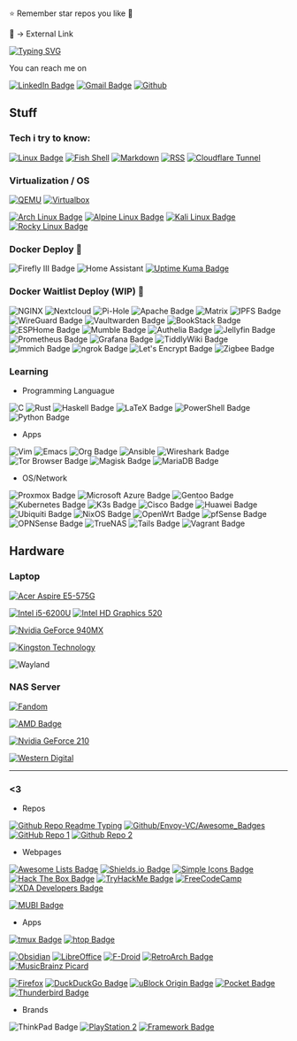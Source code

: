 ⭐ Remember star repos you like 💌

🔗 -> External Link 

[![Typing SVG](https://readme-typing-svg.demolab.com?font=JetBrains+Mono&weight=300&size=16&duration=4600&pause=1200&color=15C9F7C8&vCenter=true&width=460&height=35&lines=Hi+There+%F0%9F%91%8B%2C+I+am+Deathgabox+%5E%5E;2+Years+with+Arch%F0%9F%90%A7+as+Daily+Driver;%F0%9F%8C%B1+Trying+to+switch+Systemd+to+S6;Feel+free+to+look+around)](https://git.io/typing-svg)

You can reach me on

[![LinkedIn Badge](https://img.shields.io/badge/🔗_Linked[In]-e6e6e6?logo=linkedin&logoColor=0575B0&style=for-the-badge)](https://www.linkedin.com/in/gabriel-zu%C3%B1iga-montecinos-299539252/)
[![Gmail Badge](https://img.shields.io/badge/🔗_mailto:zunigagabriel3[at]gmail[dot]com-B51D39?logo=gmail&logoColor=FABE0F&labelColor=38A454&style=for-the-badge)](mailto:zunigagabriel3@gmail.com)
[![Github](https://img.shields.io/badge/🔗My_GitHub_Profile-100000?style=for-the-badge&logo=github&logoColor=white)](https://www.github.com/DeathGabox)

## Stuff

### Tech i try to know:

[![Linux Badge](https://img.shields.io/badge/Linux-F5BB16?logo=linux&logoColor=000&style=for-the-badge)](https://www.kernel.org/)
[![Fish Shell](https://img.shields.io/badge/🔗_Fish_Shell-52AC4C?logo=zsh&logoColor=fff&style=for-the-badge)](https://fishshell.com/)
[![Markdown](https://img.shields.io/badge/Markdown-000000?style=for-the-badge&logo=markdown&logoColor=white)](https://www.markdownguide.org)
[![RSS](https://img.shields.io/badge/RSS-FFA500?style=for-the-badge&logo=rss&logoColor=white)](https://www.rssboard.org/rss-specification)
[![Cloudflare Tunnel](https://img.shields.io/badge/Cloudflare_Tunnel-F38020?style=for-the-badge&logo=Cloudflare&logoColor=white)](https://www.cloudflare.com/products/tunnel/)

### Virtualization / OS
[![QEMU](https://img.shields.io/badge/QEMU-F36201?logo=qemu&logoColor=010101&style=for-the-badge)](https://www.qemu.org/) [![Virtualbox](https://img.shields.io/badge/VirtualBox-183A61?logo=virtualbox&logoColor=white&style=for-the-badge)](https://www.virtualbox.org/)

[![Arch Linux Badge](https://img.shields.io/badge/Arch%20Linux-1793D1?logo=archlinux&logoColor=fff&style=for-the-badge)](https://archlinux.org/)
[![Alpine Linux Badge](https://img.shields.io/badge/Alpine%20Linux-0D597F?logo=alpinelinux&logoColor=fff&style=for-the-badge)](https://www.alpinelinux.org/)
[![Kali Linux Badge](https://img.shields.io/badge/Kali%20Linux-557C94?logo=kalilinux&logoColor=fff&style=for-the-badge)](https://www.kali.org/)
[![Rocky Linux Badge](https://img.shields.io/badge/Rocky%20Linux-10B981?logo=rockylinux&logoColor=fff&style=for-the-badge)](https://rockylinux.org/)

### Docker Deploy 🐳

![Firefly III Badge](https://img.shields.io/badge/Firefly%20III-CD5029?logo=fireflyiii&logoColor=fff&style=for-the-badge)
![Home Assistant](https://img.shields.io/badge/home%20assistant-%2341BDF5.svg?style=for-the-badge&logo=home-assistant&logoColor=white)
[![Uptime Kuma Badge](https://img.shields.io/badge/🔗_Uptime%20Kuma-5CDD8B?logo=uptimekuma&logoColor=000&style=for-the-badge)](https://kuma.deathgabox.work/status/kuma)

### Docker Waitlist Deploy (WIP) 🐳

![NGINX](https://img.shields.io/badge/NGINX-009639?logo=nginx&logoColor=fff&style=for-the-badge)
![Nextcloud](https://img.shields.io/badge/Nextcloud-0082C9?style=for-the-badge&logo=Nextcloud&logoColor=white)
![Pi-Hole](https://img.shields.io/badge/pihole-%2396060C.svg?style=for-the-badge&logo=pi-hole&logoColor=white)
![Apache Badge](https://img.shields.io/badge/Apache-D22128?logo=apache&logoColor=fff&style=for-the-badge)
![Matrix](https://img.shields.io/badge/matrix-000000?style=for-the-badge&logo=Matrix&logoColor=white)
![IPFS Badge](https://img.shields.io/badge/IPFS-65C2CB?logo=ipfs&logoColor=fff&style=for-the-badge)
![WireGuard Badge](https://img.shields.io/badge/WireGuard-88171A?logo=wireguard&logoColor=fff&style=for-the-badge)
![Vaultwarden Badge](https://img.shields.io/badge/Vaultwarden-000?logo=vaultwarden&logoColor=fff&style=for-the-badge)
![BookStack Badge](https://img.shields.io/badge/BookStack-0288D1?logo=bookstack&logoColor=fff&style=for-the-badge)
![ESPHome Badge](https://img.shields.io/badge/ESPHome-000?logo=esphome&logoColor=fff&style=for-the-badge)
![Mumble Badge](https://img.shields.io/badge/Mumble-000?logo=mumble&logoColor=fff&style=for-the-badge)
![Authelia Badge](https://img.shields.io/badge/Authelia-113155?logo=authelia&logoColor=fff&style=for-the-badge)
![Jellyfin Badge](https://img.shields.io/badge/Jellyfin-00A4DC?logo=jellyfin&logoColor=fff&style=for-the-badge)
![Prometheus Badge](https://img.shields.io/badge/Prometheus-E6522C?logo=prometheus&logoColor=fff&style=for-the-badge)
![Grafana Badge](https://img.shields.io/badge/Grafana-F46800?logo=grafana&logoColor=fff&style=for-the-badge)
![TiddlyWiki Badge](https://img.shields.io/badge/TiddlyWiki-111?logo=tiddlywiki&logoColor=fff&style=for-the-badge)
![Immich Badge](https://img.shields.io/badge/Immich-4250AF?logo=immich&logoColor=fff&style=for-the-badge)
![ngrok Badge](https://img.shields.io/badge/ngrok-1F1E37?logo=ngrok&logoColor=fff&style=for-the-badge)
![Let's Encrypt Badge](https://img.shields.io/badge/Let's%20Encrypt-003A70?logo=letsencrypt&logoColor=fff&style=for-the-badge)
![Zigbee Badge](https://img.shields.io/badge/Zigbee-EB0443?logo=zigbee&logoColor=fff&style=for-the-badge)

### Learning

- Programming Languague

![C](https://img.shields.io/badge/C-00599C?style=for-the-badge&logo=c&logoColor=white)
![Rust](https://img.shields.io/badge/Rust-000000?style=for-the-badge&logo=rust&logoColor=white)
![Haskell Badge](https://img.shields.io/badge/Haskell-5D4F85?logo=haskell&logoColor=fff&style=for-the-badge)
![LaTeX Badge](https://img.shields.io/badge/LaTeX-008080?logo=latex&logoColor=fff&style=for-the-badge)
![PowerShell Badge](https://img.shields.io/badge/PowerShell-5391FE?logo=powershell&logoColor=fff&style=for-the-badge)
![Python Badge](https://img.shields.io/badge/Python-3776AB?logo=python&logoColor=fff&style=for-the-badge)

- Apps

![Vim](https://img.shields.io/badge/VIM-%2311AB00.svg?&style=for-the-badge&logo=vim&logoColor=white)
![Emacs](https://img.shields.io/badge/Emacs-%237F5AB6.svg?&style=for-the-badge&logo=gnu-emacs&logoColor=white) ![Org Badge](https://img.shields.io/badge/Org-7A9?logo=org&logoColor=fff&style=for-the-badge)
![Ansible](https://img.shields.io/badge/ansible-%231A1918.svg?style=for-the-badge&logo=ansible&logoColor=white)
![Wireshark Badge](https://img.shields.io/badge/Wireshark-1679A7?logo=wireshark&logoColor=fff&style=for-the-badge)
![Tor Browser Badge](https://img.shields.io/badge/Tor%20Browser-7D4698?logo=torbrowser&logoColor=fff&style=for-the-badge)
![Magisk Badge](https://img.shields.io/badge/Magisk-00AF9C?logo=magisk&logoColor=fff&style=for-the-badge)
![MariaDB Badge](https://img.shields.io/badge/MariaDB-003545?logo=mariadb&logoColor=fff&style=for-the-badge)

- OS/Network

![Proxmox Badge](https://img.shields.io/badge/Proxmox-E57000?logo=proxmox&logoColor=fff&style=for-the-badge)
![Microsoft Azure Badge](https://img.shields.io/badge/Microsoft%20Azure-0078D4?logo=microsoftazure&logoColor=fff&style=for-the-badge)
![Gentoo Badge](https://img.shields.io/badge/Gentoo-54487A?logo=gentoo&logoColor=fff&style=for-the-badge)
![Kubernetes Badge](https://img.shields.io/badge/Kubernetes-326CE5?logo=kubernetes&logoColor=fff&style=for-the-badge)
![K3s Badge](https://img.shields.io/badge/K3s-FFC61C?logo=k3s&logoColor=000&style=for-the-badge)
![Cisco Badge](https://img.shields.io/badge/Cisco_Network-1BA0D7?logo=cisco&logoColor=fff&style=for-the-badge)
![Huawei Badge](https://img.shields.io/badge/Huawei_Network-F00?logo=huawei&logoColor=fff&style=for-the-badge)
![Ubiquiti Badge](https://img.shields.io/badge/Ubiquiti-0559C9?logo=ubiquiti&logoColor=fff&style=for-the-badge)
![NixOS Badge](https://img.shields.io/badge/NixOS-5277C3?logo=nixos&logoColor=fff&style=for-the-badge)
![OpenWrt Badge](https://img.shields.io/badge/OpenWrt-00B5E2?logo=openwrt&logoColor=fff&style=for-the-badge)
![pfSense Badge](https://img.shields.io/badge/pfSense-212121?logo=pfsense&logoColor=fff&style=for-the-badge)
![OPNSense Badge](https://img.shields.io/badge/OPNSense-D94F00?logo=opnsense&logoColor=fff&style=for-the-badge)
![TrueNAS](https://img.shields.io/badge/TrueNAS-0095D5?logo=truenas&logoColor=fff&style=for-the-badge)
![Tails Badge](https://img.shields.io/badge/Tails-56347C?logo=tails&logoColor=fff&style=for-the-badge)
![Vagrant Badge](https://img.shields.io/badge/Vagrant-1868F2?logo=vagrant&logoColor=fff&style=for-the-badge)

## Hardware

### Laptop

[![Acer Aspire E5-575G](https://img.shields.io/badge/Acer-Aspire_E5_575G-83B81A?logo=acer&logoColor=fff&style=for-the-badge)](https://global-download.acer.com/GDFiles/Document/User%20Manual%20W10/User%20Manual%20W10_Acer_1.0_A_A.pdf?acerid=636349268251913884&Step1=&Step2=&Step3=ASPIRE%20E5-576&OS=ALL&LC=en&BC=ACER&SC=PA_6)

[![Intel i5-6200U](https://img.shields.io/badge/🔗_Intel-Core_i5_6200U-0071C5?style=for-the-badge&logo=intel&logoColor=white)](https://ark.intel.com/content/www/us/en/ark/products/88193/intel-core-i5-6200u-processor-3m-cache-up-to-2-80-ghz.html) [![Intel HD Graphics 520](https://img.shields.io/badge/🔗_Intel-HD_Graphics_520-0071C5?style=for-the-badge&logo=intel&logoColor=white)](https://www.intel.com/content/www/us/en/support/products/88355/graphics/processor-graphics/intel-hd-graphics-family/intel-hd-graphics-520.html)

[![Nvidia GeForce 940MX](https://img.shields.io/badge/🔗_NVIDIA-GeForce_940MX-76B900?style=for-the-badge&logo=nvidia&logoColor=white)](https://www.nvidia.com/en-us/geforce/gaming-laptops/geforce-940mx/)

[![Kingston Technology](https://img.shields.io/badge/🔗_Kingston%20Fury%20Renegade-1TB-000?logo=kingstontechnology&logoColor=fff&style=for-the-badge)](https://www.kingston.com/en/ssd/gaming/kingston-fury-renegade-nvme-m2-ssd/)

![Wayland](https://img.shields.io/badge/Display-1366x768-FFBC00?logo=wayland&logoColor=000&style=for-the-badge)

### NAS Server

[![Fandom](https://img.shields.io/badge/🔗_Fandom_Wiki-HP_MicroServer_N40L-FA005A?logo=fandom&logoColor=fff&style=for-the-badge)](https://n40l.fandom.com/wiki/HP_MicroServer_N40L_Wiki)

[![AMD Badge](https://img.shields.io/badge/🔗_AMD-Turion_II_Neo_N40L_K625-ED1C24?logo=amd&logoColor=fff&style=for-the-badge)](https://en.wikipedia.org/wiki/Template:AMD_Turion_II_Neo_(Geneva,_dual-core))

[![Nvidia GeForce 210](https://img.shields.io/badge/🔗_NVIDIA-GeForce_210_V340.1080-76B900?style=for-the-badge&logo=nvidia&logoColor=white)](https://www.techpowerup.com/gpu-specs/geforce-210.c2020)

[![Western Digital](https://img.shields.io/badge/🔗_Western%20Digital-2x1TB-000?logo=westerndigital&logoColor=fff&style=for-the-badge)](https://www.westerndigital.com/en-us/products/internal-drives/wd-blue-desktop-sata-hdd?sku=WD10EZEX)


---
### <3

- Repos

[![Github Repo Readme Typing](https://img.shields.io/badge/🔗_GitHub_Repo_Readme_Typing_-181717?logo=github&logoColor=fff&style=for-the-badge)](https://github.com/denvercoder1/readme-typing-svg) [![Github/Envoy-VC/Awesome_Badges](https://img.shields.io/badge/🔗_GitHub_Repo_Awesome_Badges-181717?logo=github&logoColor=fff&style=for-the-badge)](https://github.com/Envoy-VC/awesome-badges) [![GitHub Repo 1](https://img.shields.io/badge/🔗_GitHub_Repo_Awesome_Self_Hosted-181717?logo=github&logoColor=fff&style=for-the-badge)](https://github.com/awesome-selfhosted/awesome-selfhosted) 
[![Github Repo 2](https://img.shields.io/badge/🔗_GitHub_Repo_Awesome_Awesomeness-181717?logo=github&logoColor=fff&style=for-the-badge)](https://github.com/bayandin/awesome-awesomeness)

- Webpages

[![Awesome Lists Badge](https://img.shields.io/badge/🔗_Awesome%20Lists-FC60A8?logo=awesomelists&logoColor=fff&style=for-the-badge)](https://github.com/sindresorhus/awesome)   [![Shields.io Badge](https://img.shields.io/badge/🔗_Shields.io-000?logo=shieldsdotio&logoColor=fff&style=for-the-badge)](https://shields.io/) [![Simple Icons Badge](https://img.shields.io/badge/🔗_Badges%20Pages-111?logo=simpleicons&logoColor=fff&style=for-the-badge)](https://badges.pages.dev) [![Hack The Box Badge](https://img.shields.io/badge/🔗_Hack%20The%20Box-9FEF00?logo=hackthebox&logoColor=000&style=for-the-badge)](https://www.hackthebox.com/) [![TryHackMe Badge](https://img.shields.io/badge/TryHackMe-212C42?logo=tryhackme&logoColor=fff&style=for-the-badge)](https://tryhackme.com/) [![FreeCodeCamp](https://img.shields.io/badge/🔗_FreeCodeCamp-27273D?style=for-the-badge&logo=freecodecamp&logoColor=white)](https://www.freecodecamp.org/) [![XDA Developers Badge](https://img.shields.io/badge/🔗_XDA%20Developers-EA7100?logo=xdadevelopers&logoColor=fff&style=for-the-badge)](https://www.xda-developers.com/)

[![MUBI Badge](https://img.shields.io/badge/🔗_MUBI-000?logo=mubi&logoColor=fff&style=for-the-badge)](https://mubi.com)

- Apps

[![tmux Badge](https://img.shields.io/badge/🔗_tmux-1BB91F?logo=tmux&logoColor=fff&style=for-the-badge)](https://github.com/tmux/tmux/wiki) [![htop Badge](https://img.shields.io/badge/🔗_htop-009020?logo=htop&logoColor=fff&style=for-the-badge)](https://htop.dev/)

[![Obsidian](https://img.shields.io/badge/🔗_Obsidian-252525?style=for-the-badge&logo=obsidian&logoColor=6830D9)](https://obsidian.md/)
[![LibreOffice](https://img.shields.io/badge/🔗_LibreOffice-18A303?style=for-the-badge&logo=LibreOffice&logoColor=white)](https://www.libreoffice.org/)
[![F-Droid](https://img.shields.io/badge/🔗_F%20Droid-1976D2?style=for-the-badge&logo=f-droid&logoColor=white)](https://f-droid.org/)
[![RetroArch Badge](https://img.shields.io/badge/🔗_RetroArch-000?logo=retroarch&logoColor=fff&style=for-the-badge)](https://www.retroarch.com/)
[![MusicBrainz Picard](https://img.shields.io/badge/🔗_MusicBrainz_Picard-BA478F?logo=musicbrainz&logoColor=fff&style=for-the-badge)](https://picard.musicbrainz.org/)

[![Firefox](https://img.shields.io/badge/🔗_Firefox_Browser-FF7139?style=for-the-badge&logo=Firefox-Browser&logoColor=white)](https://www.mozilla.org/en-US/firefox/new/)
[![DuckDuckGo Badge](https://img.shields.io/badge/🔗_DuckDuckGo-DE5833?logo=duckduckgo&logoColor=fff&style=for-the-badge)](https://duckduckgo.com/)
[![uBlock Origin Badge](https://img.shields.io/badge/🔗_uBlock%20Origin-800000?logo=ublockorigin&logoColor=fff&style=for-the-badge)](https://ublockorigin.com/)
[![Pocket Badge](https://img.shields.io/badge/🔗_Pocket-EF3F56?logo=pocket&logoColor=fff&style=for-the-badge)](https://getpocket.com/en)
[![Thunderbird Badge](https://img.shields.io/badge/🔗_Thunderbird-0A84FF?logo=thunderbird&logoColor=fff&style=for-the-badge)](https://www.thunderbird.net/en-US/)

- Brands

![ThinkPad Badge](https://img.shields.io/badge/ThinkPad-EE2624?logo=thinkpad&logoColor=fff&style=for-the-badge) [![PlayStation 2](https://img.shields.io/badge/🔗_PlayStation%202-003791?logo=playstation2&logoColor=fff&style=for-the-badge)](https://playstation.fandom.com/wiki/PlayStation_2) [![Framework Badge](https://img.shields.io/badge/🔗_Framework-000?logo=framework&logoColor=fff&style=for-the-badge)](https://frame.work/)

<!---
DeathGabox/DeathGabox is a ✨ special ✨ repository because its `README.md` (this file) appears on your GitHub profile.
You can click the Preview link to take a look at your changes.
Hi <3

![Build With Love](http://ForTheBadge.com/images/badges/built-with-love.svg)
--->

